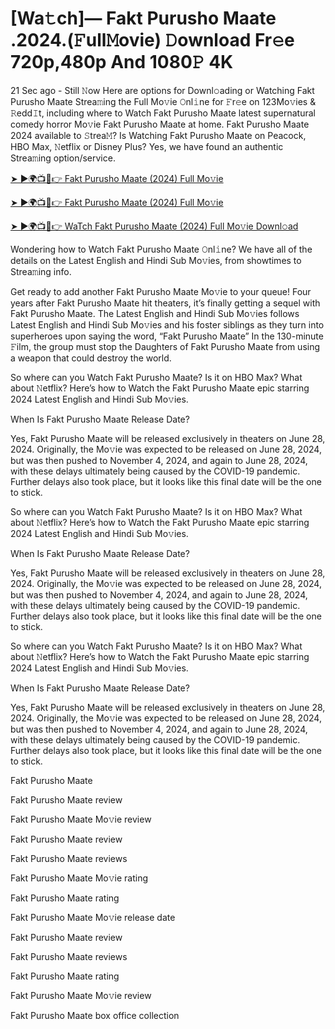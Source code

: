 # [Wa𝚝ch]— Fakt Purusho Maate .2024.(𝙵ull𝙼ovie) 𝙳ownload Fr𝚎e 720p,480p And 1080𝙿 4K


21 Sec ago - Still 𝙽ow Here are options for Downl𝚘ading or Watching Fakt Purusho Maate Strea𝚖ing the Full Mo𝚟ie 𝙾nl𝚒ne for 𝙵r𝚎e on 123Mo𝚟ies & 𝚁edd𝙸t, including where to Watch Fakt Purusho Maate latest supernatural comedy horror Mo𝚟ie Fakt Purusho Maate at home. Fakt Purusho Maate 2024 available to 𝚂trea𝙼? Is Watching Fakt Purusho Maate on Peacock, HBO Max, 𝙽etflix or Disney Plus? Yes, we have found an authentic Strea𝚖ing option/service.

[➤ ►🌍📺📱👉 Fakt Purusho Maate (2024) Full Mo𝚟ie](https://cutt.ly/febNR9e5)
	

[➤ ►🌍📺📱👉 Fakt Purusho Maate (2024) Full Mo𝚟ie](https://cutt.ly/febNR9e5)


[➤ ►🌍📺📱👉 WaTch Fakt Purusho Maate (2024) Full Mo𝚟ie Downl𝚘ad](https://cutt.ly/febNR9e5)


Wondering how to Watch Fakt Purusho Maate 𝙾nl𝚒ne? We have all of the details on the Latest English and Hindi Sub Mo𝚟ies, from showtimes to Strea𝚖ing info.

Get ready to add another Fakt Purusho Maate Mo𝚟ie to your queue! Four years after Fakt Purusho Maate hit theaters, it’s finally getting a sequel with Fakt Purusho Maate. The Latest English and Hindi Sub Mo𝚟ies follows Latest English and Hindi Sub Mo𝚟ies and his foster siblings as they turn into superheroes upon saying the word, “Fakt Purusho Maate” In the 130-minute 𝙵ilm, the group must stop the Daughters of Fakt Purusho Maate from using a weapon that could destroy the world.

So where can you Watch Fakt Purusho Maate? Is it on HBO Max? What about 𝙽etflix? Here’s how to Watch the Fakt Purusho Maate epic starring 2024 Latest English and Hindi Sub Mo𝚟ies.

When Is Fakt Purusho Maate Release Date?

Yes, Fakt Purusho Maate will be released exclusively in theaters on June 28, 2024. Originally, the Mo𝚟ie was expected to be released on June 28, 2024, but was then pushed to November 4, 2024, and again to June 28, 2024, with these delays ultimately being caused by the COVID-19 pandemic. Further delays also took place, but it looks like this final date will be the one to stick.

So where can you Watch Fakt Purusho Maate? Is it on HBO Max? What about 𝙽etflix? Here’s how to Watch the Fakt Purusho Maate epic starring 2024 Latest English and Hindi Sub Mo𝚟ies.

When Is Fakt Purusho Maate Release Date?

Yes, Fakt Purusho Maate will be released exclusively in theaters on June 28, 2024. Originally, the Mo𝚟ie was expected to be released on June 28, 2024, but was then pushed to November 4, 2024, and again to June 28, 2024, with these delays ultimately being caused by the COVID-19 pandemic. Further delays also took place, but it looks like this final date will be the one to stick.

So where can you Watch Fakt Purusho Maate? Is it on HBO Max? What about 𝙽etflix? Here’s how to Watch the Fakt Purusho Maate epic starring 2024 Latest English and Hindi Sub Mo𝚟ies.

When Is Fakt Purusho Maate Release Date?

Yes, Fakt Purusho Maate will be released exclusively in theaters on June 28, 2024. Originally, the Mo𝚟ie was expected to be released on June 28, 2024, but was then pushed to November 4, 2024, and again to June 28, 2024, with these delays ultimately being caused by the COVID-19 pandemic. Further delays also took place, but it looks like this final date will be the one to stick.

Fakt Purusho Maate

Fakt Purusho Maate review

Fakt Purusho Maate Mo𝚟ie review

Fakt Purusho Maate review

Fakt Purusho Maate reviews

Fakt Purusho Maate Mo𝚟ie rating

Fakt Purusho Maate rating

Fakt Purusho Maate Mo𝚟ie release date

Fakt Purusho Maate review

Fakt Purusho Maate reviews

Fakt Purusho Maate rating

Fakt Purusho Maate Mo𝚟ie review

Fakt Purusho Maate box office collection
